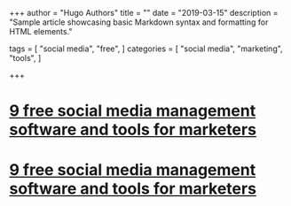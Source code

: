 +++
author = "Hugo Authors"
title = ""
date = "2019-03-15"
description = "Sample article showcasing basic Markdown syntax and formatting for HTML elements."

tags = [
    "social media",
    "free",
]
categories = [
    "social media",
    "marketing",
    "tools",
]

+++

# [9 free social media management software and tools for marketers](https://www.talkwalker.com/blog/free-social-media-management-software)

<!--more-->

# [9 free social media management software and tools for marketers](https://www.talkwalker.com/blog/free-social-media-management-software)